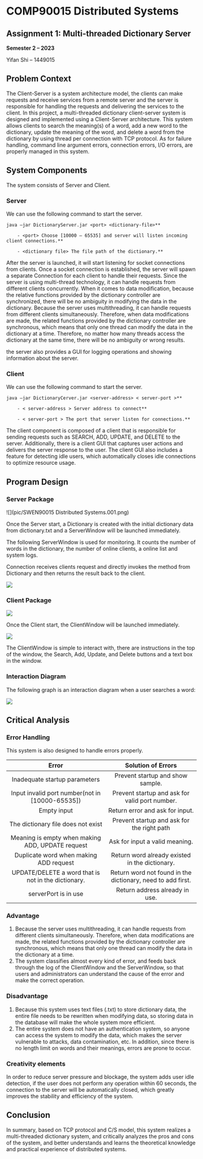 # COMP90015 Distributed Systems

## Assignment 1: Multi-threaded Dictionary Server

**Semester 2 – 2023**

Yifan Shi – 1449015

## Problem Context

The Client-Server is a system architecture model, the clients can make requests and receive services from a remote server and the server is responsible for handling the requests and delivering the services to the client. In this project, a multi-threaded dictionary client-server system is designed and implemented using a Client-Server architecture. This system allows clients to search the meaning(s) of a word, add a new word to the dictionary, update the meaning of the word, and delete a word from the dictionary by using thread per connection with TCP protocol. As for failure handling, command line argument errors, connection errors, I/O errors, are properly managed in this system.

## System Components

The system consists of Server and Client.

### Server

We can use the following command to start the server.

```
java –jar DictionaryServer.jar <port> <dictionary-file>**

    - <port> Choose [10000 – 65535] and server will listen incoming client connections.**

    - <dictionary file> The file path of the dictionary.**
```

After the server is launched, it will start listening for socket connections from clients. Once a socket connection is established, the server will spawn a separate Connection for each client to handle their requests. Since the server is using multi-thread technology, it can handle requests from different clients concurrently. When it comes to data modification, because the relative functions provided by the dictionary controller are synchronized, there will be no ambiguity in modifying the data in the dictionary. Because the server uses multithreading, it can handle requests from different clients simultaneously. Therefore, when data modifications are made, the related functions provided by the dictionary controller are synchronous, which means that only one thread can modify the data in the dictionary at a time. Therefore, no matter how many threads access the dictionary at the same time, there will be no ambiguity or wrong results.

the server also provides a GUI for logging operations and showing information about the server.

### Client

We can use the following command to start the server.

```
java –jar DictionaryCerver.jar <server-address> < server-port >**

    - < server-address > Server address to connect**

    - < server-port > The port that server listen for connections.**
```
The client component is composed of a client that is responsible for sending requests such as SEARCH, ADD, UPDATE, and DELETE to the server. Additionally, there is a client GUI that captures user actions and delivers the server response to the user. The client GUI also includes a feature for detecting idle users, which automatically closes idle connections to optimize resource usage.

## Program Design

### Server Package

![](pic/SWEN90015 Distributed Systems.001.png)

Once the Server start, a Dictionary is created with the initial dictionary data from dictionary.txt and a ServerWindow will be launched immediately.

The following ServerWindow is used for monitoring. It counts the number of words in the dictionary, the number of online clients, a online list and system logs.

Connection receives clients request and directly invokes the method from Dictionary and then returns the result back to the client.

![](pic/SWEN90015%20Distributed%20Systems.002.png)

### Client Package

![](pic/SWEN90015%20Distributed%20Systems.003.png)

Once the Client start, the ClientWindow will be launched immediately.

![](pic/SWEN90015%20Distributed%20Systems.004.png)

The ClientWindow is simple to interact with, there are instructions in the top of the window, the Search, Add, Update, and Delete buttons and a text box in the window.


### Interaction Diagram

The following graph is an interaction diagram when a user searches a word:

![](pic/SWEN90015%20Distributed%20Systems.005.png)

## Critical Analysis

### Error Handling

This system is also designed to handle errors properly.


|                      **Error**                      |                   **Solution of Errors**                    |
| :-------------------------------------------------: | :---------------------------------------------------------: |
|            Inadequate startup parameters            |              Prevent startup and show sample.               |
|   Input invalid port number(not in [10000-65535])   |       Prevent startup and ask for valid port number.        |
|                     Empty input                     |               Return error and ask for input.               |
|         The dictionary file does not exist          |         Prevent startup and ask for the right path          |
|  Meaning is empty when making ADD, UPDATE request   |               Ask for input a valid meaning.                |
|       Duplicate word when making ADD request        |       Return word already existed in the dictionary.        |
| UPDATE/DELETE a word that is not in the dictionary. | Return word not found in the dictionary, need to add first. |
|                serverPort is in use                 |              ` `Return address already in use.              |


### Advantage

1. Because the server uses multithreading, it can handle requests from different clients simultaneously. Therefore, when data modifications are made, the related functions provided by the dictionary controller are synchronous, which means that only one thread can modify the data in the dictionary at a time.
1. The system classifies almost every kind of error, and feeds back through the log of the ClientWindow and the ServerWindow, so that users and administrators can understand the cause of the error and make the correct operation.

### Disadvantage

1. Because this system uses text files (.txt) to store dictionary data, the entire file needs to be rewritten when modifying data, so storing data in the database will make the whole system more efficient.
1. The entire system does not have an authentication system, so anyone can access the system to modify the data, which makes the server vulnerable to attacks, data contamination, etc. In addition, since there is no length limit on words and their meanings, errors are prone to occur.

### Creativity elements

In order to reduce server pressure and blockage, the system adds user idle detection, if the user does not perform any operation within 60 seconds, the connection to the server will be automatically closed, which greatly improves the stability and efficiency of the system.

## Conclusion

In summary, based on TCP protocol and C/S model, this system realizes a multi-threaded dictionary system, and critically analyzes the pros and cons of the system, and better understands and learns the theoretical knowledge and practical experience of distributed systems.